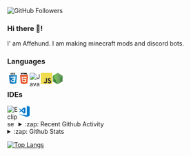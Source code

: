 ![GitHub Followers](https://img.shields.io/github/followers/Affehund?style=plastic&logo=github)

### Hi there 👋!
I' am Affehund. I am making minecraft mods and discord bots.


### Languages
[<img align="left" alt="CSS" width="26px" src="https://raw.githubusercontent.com/github/explore/80688e429a7d4ef2fca1e82350fe8e3517d3494d/topics/css/css.png"/>][css]
[<img align="left" alt="HTML" width="26px" src="https://raw.githubusercontent.com/github/explore/80688e429a7d4ef2fca1e82350fe8e3517d3494d/topics/html/html.png"/>][html]
[<img align="left" alt="Java" width="26px" src="https://cdn.iconscout.com/icon/free/png-256/java-25-226002.png"/>][java]
[<img align="left" alt="Javascript" width="26px" src="https://raw.githubusercontent.com/github/explore/80688e429a7d4ef2fca1e82350fe8e3517d3494d/topics/javascript/javascript.png"/>][javascript]
[<img align="left" alt="Node JS" width="26px" src="https://raw.githubusercontent.com/github/explore/80688e429a7d4ef2fca1e82350fe8e3517d3494d/topics/nodejs/nodejs.png"/>][nodejs]

<br/>

### IDEs
[<img align="left" alt="Eclipse" width="26px" src="https://icons.iconarchive.com/icons/papirus-team/papirus-apps/512/eclipse-icon.png"/>][eclipse]
[<img align="left" alt="Visual Studio Code" width="26px" src="https://raw.githubusercontent.com/github/explore/80688e429a7d4ef2fca1e82350fe8e3517d3494d/topics/visual-studio-code/visual-studio-code.png"/>][vscode]

<br/>
<br/>

<details>
    <summary>:zap: Recent Github Activity</summary>
<!--START_SECTION:activity-->
1. 🗣 Commented on [#18](https://github.com/Buuz135/HotOrNot/issues/18) in [Buuz135/HotOrNot](https://github.com/Buuz135/HotOrNot)
2. ❌ Closed PR [#13](https://github.com/Buuz135/HotOrNot/pull/13) in [Buuz135/HotOrNot](https://github.com/Buuz135/HotOrNot)
3. ❗️ Closed issue [#5](https://github.com/Buuz135/HotOrNot/issues/5) in [Buuz135/HotOrNot](https://github.com/Buuz135/HotOrNot)
4. ❗️ Closed issue [#9](https://github.com/Buuz135/HotOrNot/issues/9) in [Buuz135/HotOrNot](https://github.com/Buuz135/HotOrNot)
5. ❗️ Closed issue [#11](https://github.com/Buuz135/HotOrNot/issues/11) in [Buuz135/HotOrNot](https://github.com/Buuz135/HotOrNot)
<!--END_SECTION:activity-->
</details>

<details>
    <summary>:zap: Github Stats</summary>
    <img align="left" alt="Affehunds's GitHub Stats" src="https://github-readme-stats-hwa9vez0v.vercel.app/api?username=Affehund&show_icons=true&hide_border=true&theme=dark"/>
</details>

[![Top Langs](https://github-readme-stats.vercel.app/api/top-langs/?username=Affehund&layout=compact&theme=dark)](https://github.com/anuraghazra/github-readme-stats)


[css]: https://en.wikipedia.org/wiki/CSS
[html]: https://en.wikipedia.org/wiki/HTML
[java]: https://www.java.com
[javascript]: https://www.javascript.com
[nodejs]: https://nodejs.org

[eclipse]: https://www.eclipse.org
[vscode]: https://code.visualstudio.com

